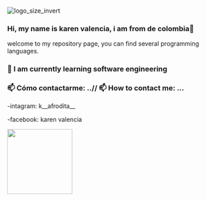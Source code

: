 
![logo_size_invert](https://user-images.githubusercontent.com/70981253/194962242-d6c9e745-1beb-4c61-88a8-7ca43e19f1ee.jpg)


### Hi, my name is karen valencia, i am from de colombia👋 
welcome to my repository page, you can find several programming languages.
### 🌱 I am currently learning software engineering
###  📫 Cómo contactarme: ..// 📫 How to contact me: ...
-intagram: k__afrodita__

-facebook: karen valencia


<img align="left" height="150" src="https://github.com/M0nica/M0nica/raw/main/octomonica/m0nica-octocat-rotating.gif?raw=true" style="max-width: 100%; display: inline-block;" data-target="animated-image.originalImage">
<!--
**karenvalencia-bit/karenvalencia-bit** is a ✨ _special_ ✨ repository because its `README.md` (this file) appears on your GitHub profile.

